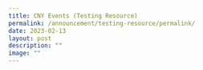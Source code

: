 ```yaml
---
title: CNY Events (Testing Resource)
permalink: /announcement/testing-resource/permalink/
date: 2023-02-13
layout: post
description: ""
image: ""
---
```

